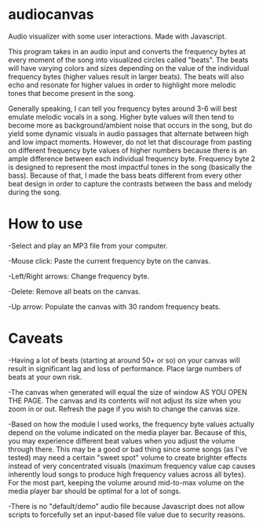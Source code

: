 # audiocanvas
Audio visualizer with some user interactions. Made with Javascript.

This program takes in an audio input and converts the frequency bytes at every moment of the song into visualized circles called "beats". The beats will have varying colors and sizes depending on the value of the individual frequency bytes (higher values result in larger beats). The beats will also echo and resonate for higher values in order to highlight more melodic tones that become present in the song.

Generally speaking, I can tell you frequency bytes around 3-6 will best emulate melodic vocals in a song. Higher byte values will then tend to become more as background/ambient noise that occurs in the song, but do yield some dynamic visuals in audio passages that alternate between high and low impact moments. However, do not let that discourage from pasting on different frequency byte values of higher numbers because there is an ample difference between each individual frequency byte. Frequency byte 2 is designed to represent the most impactful tones in the song (basically the bass). Because of that, I made the bass beats different from every other beat design in order to capture the contrasts between the bass and melody during the song.

# How to use

  -Select and play an MP3 file from your computer. 
  
  -Mouse click: Paste the current frequency byte on the canvas.
  
  -Left/Right arrows: Change frequency byte.
  
  -Delete: Remove all beats on the canvas.
  
  -Up arrow: Populate the canvas with 30 random frequency beats.

# Caveats

  -Having a lot of beats (starting at around 50+ or so) on your canvas will result in significant lag and loss of performance. Place large  numbers of beats at your own risk.
  
  -The canvas when generated will equal the size of window AS YOU OPEN THE PAGE. The canvas and its contents will not adjust its size when you zoom in or out. Refresh the page if you wish to change the canvas size.
  
  -Based on how the module I used works, the frequency byte values actually depend on the volume indicated on the media player bar. Because of this, you may experience different beat values when you adjust the volume through there. This may be a good or bad thing since some songs (as I've tested) may need a certain "sweet spot" volume to create brighter effects instead of very concentrated visuals (maximum frequency value cap causes inherently loud songs to produce high frequency values across all bytes). For the most part, keeping the volume around mid-to-max volume on the media player bar should be optimal for a lot of songs.
  
  -There is no "default/demo" audio file because Javascript does not allow scripts to forcefully set an input-based file value due to security reasons.
